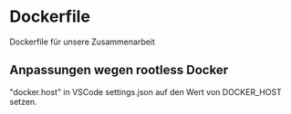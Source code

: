 # Dockerfile
Dockerfile für unsere Zusammenarbeit

## Anpassungen wegen rootless Docker

"docker.host" in VSCode settings.json auf den Wert von DOCKER_HOST setzen.
